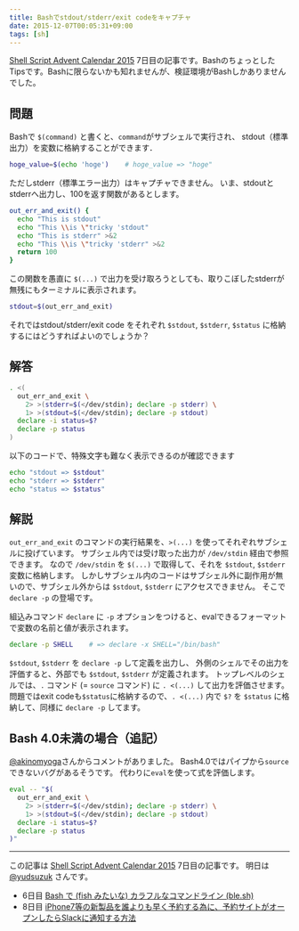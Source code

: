```yaml
---
title: Bashでstdout/stderr/exit codeをキャプチャ
date: 2015-12-07T00:05:31+09:00
tags: [sh]
---
```


[Shell Script Advent Calendar 2015](http://qiita.com/advent-calendar/2015/shell-script) 7日目の記事です。BashのちょっとしたTipsです。Bashに限らないかも知れませんが、検証環境がBashしかありませんでした。

## 問題

Bashで `$(command)` と書くと、`command`がサブシェルで実行され、
stdout（標準出力）を変数に格納することができます．

```sh
hoge_value=$(echo 'hoge')    # hoge_value => "hoge"
```

ただしstderr（標準エラー出力）はキャプチャできません。
いま、stdoutとstderrへ出力し、100を返す関数があるとします。

```sh
out_err_and_exit() {
  echo "This is stdout"
  echo "This \\is \"tricky 'stdout"
  echo "This is stderr" >&2
  echo "This \\is \"tricky 'stderr" >&2
  return 100
}
```

この関数を愚直に `$(...)` で出力を受け取ろうとしても、取りこぼしたstderrが無残にもターミナルに表示されます。

```sh
stdout=$(out_err_and_exit)
```

それではstdout/stderr/exit code をそれぞれ `$stdout`, `$stderr`, `$status` に格納するにはどうすればよいのでしょうか？

## 解答

```sh
. <(
  out_err_and_exit \
    2> >(stderr=$(</dev/stdin); declare -p stderr) \
    1> >(stdout=$(</dev/stdin); declare -p stdout)
  declare -i status=$?
  declare -p status
)
```

以下のコードで、特殊文字も難なく表示できるのが確認できます

```sh
echo "stdout => $stdout"
echo "stderr => $stderr"
echo "status => $status"
```

## 解説

`out_err_and_exit` のコマンドの実行結果を、`>(...)` を使ってそれぞれサブシェルに投げています。
サブシェル内では受け取った出力が `/dev/stdin` 経由で参照できます。
なので `/dev/stdin` を `$(...)` で取得して、それを `$stdout`, `$stderr` 変数に格納します。
しかしサブシェル内のコードはサブシェル外に副作用が無いので、サブシェル外からは `$stdout`, `$stderr` にアクセスできません。
そこで `declare -p` の登場です。

組込みコマンド `declare` に `-p` オプションをつけると、evalできるフォーマットで変数の名前と値が表示されます。

```sh
declare -p SHELL    # => declare -x SHELL="/bin/bash"
```

`$stdout`, `$stderr` を `declare -p` して定義を出力し、
外側のシェルでその出力を評価すると、外部でも `$stdout`, `$stderr` が定義されます。
トップレベルのシェルでは、`.` コマンド \(= `source` コマンド\) に `. <(...)` して出力を評価させます。
問題ではexit codeも`$status`に格納するので、`. <(...)` 内で `$?` を `$status` に格納して、同様に `declare -p` してます。

## Bash 4\.0未満の場合（追記）

[@akinomyoga](http://qiita.com/akinomyoga)さんからコメントがありました。
Bash4\.0ではパイプから`source`できないバグがあるそうです。
代わりに`eval`を使って式を評価します。

```sh
eval -- "$(
  out_err_and_exit \
    2> >(stderr=$(</dev/stdin); declare -p stderr) \
    1> >(stdout=$(</dev/stdin); declare -p stdout)
  declare -i status=$?
  declare -p status
)"
```

* * *

この記事は [Shell Script Advent Calendar 2015](http://qiita.com/advent-calendar/2015/shell-script) 7日目の記事です。
明日は [@yudsuzuk](http://qiita.com/yudsuzuk) さんです。

- 6日目 [Bash で \(fish みたいな\) カラフルなコマンドライン \(ble\.sh\)](http://qiita.com/akinomyoga/items/22bbf8029e6459ed57ba)
- 8日目 [iPhone7等の新製品を誰よりも早く予約する為に、予約サイトがオープンしたらSlackに通知する方法](http://yuzurus.hatenablog.jp/entry/shell-slack)

